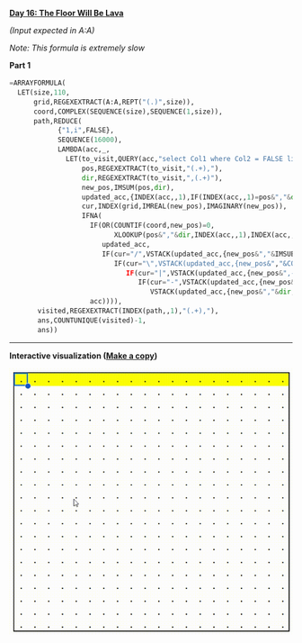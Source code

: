 **[Day 16: The Floor Will Be Lava](https://adventofcode.com/2023/day/16)**

_(Input expected in A:A)_

_Note: This formula is extremely slow_

**Part 1**

```py
=ARRAYFORMULA(
  LET(size,110,
      grid,REGEXEXTRACT(A:A,REPT("(.)",size)),
      coord,COMPLEX(SEQUENCE(size),SEQUENCE(1,size)),
      path,REDUCE(
            {"1,i",FALSE},
            SEQUENCE(16000),
            LAMBDA(acc,_,
              LET(to_visit,QUERY(acc,"select Col1 where Col2 = FALSE limit 1"),
                  pos,REGEXEXTRACT(to_visit,"(.+),"),
                  dir,REGEXEXTRACT(to_visit,",(.+)"),
                  new_pos,IMSUM(pos,dir),
                  updated_acc,{INDEX(acc,,1),IF(INDEX(acc,,1)=pos&","&dir,TRUE,INDEX(acc,,2))},
                  cur,INDEX(grid,IMREAL(new_pos),IMAGINARY(new_pos)),
                  IFNA(
                    IF(OR(COUNTIF(coord,new_pos)=0,
                          XLOOKUP(pos&","&dir,INDEX(acc,,1),INDEX(acc,,2),FALSE)=TRUE),
                       updated_acc,
                       IF(cur="/",VSTACK(updated_acc,{new_pos&","&IMSUB(0,COMPLEX(IMAGINARY(dir),IMREAL(dir))),FALSE}),
                          IF(cur="\",VSTACK(updated_acc,{new_pos&","&COMPLEX(IMAGINARY(dir),IMREAL(dir)),FALSE}),
                             IF(cur="|",VSTACK(updated_acc,{new_pos&",-1",FALSE;new_pos&",1",FALSE}),
                                IF(cur="-",VSTACK(updated_acc,{new_pos&",-i",FALSE;new_pos&",i",FALSE}),
                                   VSTACK(updated_acc,{new_pos&","&dir,FALSE})))))),
                    acc)))),
       visited,REGEXEXTRACT(INDEX(path,,1),"(.+),"),
       ans,COUNTUNIQUE(visited)-1,
       ans))
```

<hr>

**Interactive visualization ([Make a copy](https://docs.google.com/spreadsheets/d/1K_7DQ7b_dtYSsnGpCcr9c8ph5nwwDXfSoPpEWslQHL4/copy))**

![Day 16 interactive visualization](day16vis.gif)
